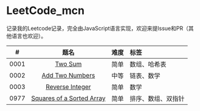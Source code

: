 # LeetCode_mcn

记录我的Leetcode记录，完全由JavaScript语言实现，欢迎来提Issue和PR（其他语言也欢迎）。

|  #   |                             题名                             | 难度 | 标签               |
| :--: | :----------------------------------------------------------: | :--: | :----------------- |
| 0001 | [Two Sum](https://github.com/Mcnwork2018/LeetCode_mcn/tree/master/solution/0001.%20Two%20Sum) | 简单 | 数组、哈希表       |
| 0002 | [Add Two Numbers](https://github.com/Mcnwork2018/LeetCode_mcn/tree/master/solution/0002.%20Add%20Two%20Numbers) | 中等 | 链表、数学         |
| 0003 | [Reverse Integer](https://github.com/Mcnwork2018/LeetCode_mcn/tree/master/solution/0007%20Reverse%20Integer) | 简单 | 数学               |
| 0977 | [Squares of a Sorted Array](https://github.com/Mcnwork2018/LeetCode_mcn/tree/master/solution/0977.%20Squares%20of%20a%20Sorted%20Array) | 简单 | 排序、数组、双指针 |



